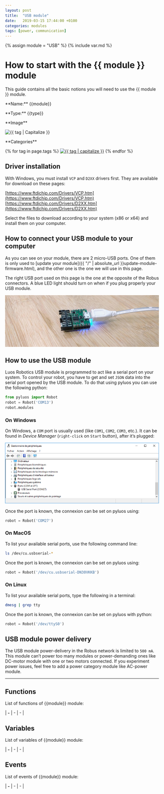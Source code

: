 ```yaml
---
layout: post
title:  "USB module"
date:   2019-03-15 17:44:00 +0100
categories: modules
tags: [power, communication]
---
```

{% assign module = "USB" %}
{% include var.md %}

# How to start with the {{ module }} module

This guide contains all the basic notions you will need to use the {{ module }} module.

<div class="sheet" markdown="1">
<p class="sheet-title" markdown="1">**Name:** {{module}}</p>
<p class="sheet-title" markdown="1">**Type:** {{type}}</p>
<p class="sheet-title" markdown="1">**Image**</p>
<p class="indent" markdown="1"><img height="150" src="/assets/img/{{ module }}-module.png" alt="{{ tag | Capitalize }}"></p>
<p class="sheet-title" markdown="1">**Categories**</p>
<p class="indent" markdown="1">
{% for tag in page.tags %}
  <a href="{{ "/" | absolute_url }}tags.html"><img height="50" src="/assets/img/sticker-{{ tag }}.png" alt="{{ tag | capitalize }}"></a>
{% endfor %}
</p>
</div>


## Driver installation
With Windows, you must install `VCP` and `D2XX` drivers first. They are available for download on these pages:

[https://www.ftdichip.com/Drivers/VCP.htm](https://www.ftdichip.com/Drivers/VCP.htm)<br />
[https://www.ftdichip.com/Drivers/D2XX.htm](https://www.ftdichip.com/Drivers/D2XX.htm)

Select the files to download according to your system (x86 or x64) and install them on your computer.


## How to connect your USB module to your computer

As you can see on your module, there are 2 micro-USB ports. One of them is only used to [update your module]({{ "/" | absolute_url }}update-module-firmware.html), and the other one is the one we will use in this page.

The right USB port used on this page is the one at the opposite of the Robus connectors. A blue LED light should turn on when if you plug properly your USB module.

![{{ module }} module](/assets/img/usb-1.jpg)

## How to use the USB module
Luos Robotics USB module is programmed to act like a serial port on your system.
To control your robot, you have to get and set `JSON` data into the serial port opened by the USB module. To do that using pyluos you can use the following python:

```python
from pyluos import Robot
robot = Robot('COM13')
robot.modules
```
 
### On Windows
On Windows, a `COM` port is usually used (like `COM1`, `COM2`, `COM3`, etc.). It can be found in *Device Manager* (`right-click` on `Start` button), after it’s plugged:

![Port COM](/assets/img/usb-2.png)

Once the port is known, the connexion can be set on pyluos using:

```python
robot = Robot('COM27')
```
 
### On MacOS

To list your available serial ports, use the following command line:

```bash
ls /dev/cu.usbserial-*
```
 
Once the port is known, the connexion can be set on pyluos using:

```python
robot = Robot('/dev/cu.usbserial-DN30VKKB')
```
 
### On Linux
To list your available serial ports, type the following in a terminal:

```bash
dmesg | grep tty
```
 
Once the port is known, the connexion can be set on pyluos with python:

```python
robot = Robot('/dev/ttyS0')
```
 
## USB module power delivery

The USB module power-delivery in the Robus network is limited to `500 mA`. This module can’t power too many modules or power-demanding ones like DC-motor module with one or two motors connected. If you experiment power issues, feel free to add a power category module like AC-power module.

----

## Functions
List of functions of {{module}} module:

| **-** | - | - | 

## Variables
List of variables of {{module}} module:

| **-** | - | - | 

## Events
List of events of {{module}} module:

| **-** | - | - | 

